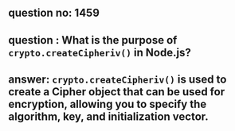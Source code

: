 
      
## question no: 1459

## question : What is the purpose of `crypto.createCipheriv()` in Node.js?

## answer: `crypto.createCipheriv()` is used to create a Cipher object that can be used for encryption, allowing you to specify the algorithm, key, and initialization vector.
      
